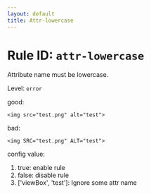 ```yaml
---
layout: default
title: Attr-lowercase
---
```

# Rule ID: `attr-lowercase`

Attribute name must be lowercase.

Level: `error`

good:

    <img src="test.png" alt="test">
    
bad:

    <img SRC="test.png" ALT="test">

config value:

1. true: enable rule
2. false: disable rule
3. ['viewBox', 'test']: Ignore some attr name